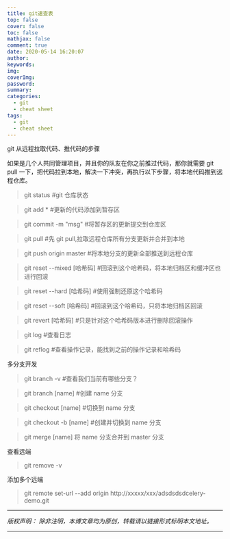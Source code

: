 ```yaml
---
title: git速查表
top: false
cover: false
toc: false
mathjax: false
comment: true
date: 2020-05-14 16:20:07
author:
keywords:
img:
coverImg:
password:
summary:
categories:
  - git
  - cheat sheet
tags:
  - git
  - cheat sheet
---
```


git 从远程拉取代码、推代码的步骤

如果是几个人共同管理项目，并且你的队友在你之前推过代码，那你就需要 git pull 一下，把代码拉到本地，解决一下冲突，再执行以下步骤，将本地代码推到远程仓库。

> git status #git 仓库状态

> git add \* #更新的代码添加到暂存区

> git commit -m "msg" #将暂存区的更新提交到仓库区

> git pull #先 git pull,拉取远程仓库所有分支更新并合并到本地

> git push origin master #将本地分支的更新全部推送到远程仓库

> git reset --mixed \[哈希码\] #回滚到这个哈希码，将本地归档区和缓冲区也进行回滚

> git reset --hard \[哈希码\] #使用强制还原这个哈希码

> git reset --soft \[哈希码\] #回滚到这个哈希码，只将本地归档区回滚

> git revert \[哈希码\] #只是针对这个哈希码版本进行删除回滚操作

> git log #查看日志

> git reflog #查看操作记录，能找到之前的操作记录和哈希码

多分支开发

> git branch -v #查看我们当前有哪些分支？

> git branch \[name\] #创建 name 分支

> git checkout \[name\] #切换到 name 分支

> git checkout -b \[name\] #创建并切换到 name 分支

> git merge \[name\] 将 name 分支合并到 master 分支

查看远端

> git remove -v

添加多个远端

> git remote set-url --add origin http://xxxxx/xxx/adsdsdsdcelery-demo.git

---

_版权声明：_
_除非注明，本博文章均为原创，转载请以链接形式标明本文地址。_

---
